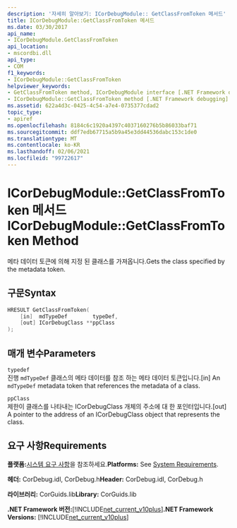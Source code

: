 ```yaml
---
description: '자세히 알아보기: ICorDebugModule:: GetClassFromToken 메서드'
title: ICorDebugModule::GetClassFromToken 메서드
ms.date: 03/30/2017
api_name:
- ICorDebugModule.GetClassFromToken
api_location:
- mscordbi.dll
api_type:
- COM
f1_keywords:
- ICorDebugModule::GetClassFromToken
helpviewer_keywords:
- GetClassFromToken method, ICorDebugModule interface [.NET Framework debugging]
- ICorDebugModule::GetClassFromToken method [.NET Framework debugging]
ms.assetid: 622a4d3c-0425-4c54-a7e4-0735377cdad2
topic_type:
- apiref
ms.openlocfilehash: 8184c6c1920a4397c4037160276b5b86033baf71
ms.sourcegitcommit: ddf7edb67715a5b9a45e3dd44536dabc153c1de0
ms.translationtype: MT
ms.contentlocale: ko-KR
ms.lasthandoff: 02/06/2021
ms.locfileid: "99722617"
---
```

# <a name="icordebugmodulegetclassfromtoken-method"></a><span data-ttu-id="38dfd-103">ICorDebugModule::GetClassFromToken 메서드</span><span class="sxs-lookup"><span data-stu-id="38dfd-103">ICorDebugModule::GetClassFromToken Method</span></span>

<span data-ttu-id="38dfd-104">메타 데이터 토큰에 의해 지정 된 클래스를 가져옵니다.</span><span class="sxs-lookup"><span data-stu-id="38dfd-104">Gets the class specified by the metadata token.</span></span>  
  
## <a name="syntax"></a><span data-ttu-id="38dfd-105">구문</span><span class="sxs-lookup"><span data-stu-id="38dfd-105">Syntax</span></span>  
  
```cpp  
HRESULT GetClassFromToken(  
    [in]  mdTypeDef        typeDef,  
    [out] ICorDebugClass **ppClass  
);  
```  
  
## <a name="parameters"></a><span data-ttu-id="38dfd-106">매개 변수</span><span class="sxs-lookup"><span data-stu-id="38dfd-106">Parameters</span></span>  

 `typedef`  
 <span data-ttu-id="38dfd-107">진행 `mdTypeDef` 클래스의 메타 데이터를 참조 하는 메타 데이터 토큰입니다.</span><span class="sxs-lookup"><span data-stu-id="38dfd-107">[in] An `mdTypeDef` metadata token that references the metadata of a class.</span></span>  
  
 `ppClass`  
 <span data-ttu-id="38dfd-108">제한이 클래스를 나타내는 ICorDebugClass 개체의 주소에 대 한 포인터입니다.</span><span class="sxs-lookup"><span data-stu-id="38dfd-108">[out] A pointer to the address of an ICorDebugClass object that represents the class.</span></span>  
  
## <a name="requirements"></a><span data-ttu-id="38dfd-109">요구 사항</span><span class="sxs-lookup"><span data-stu-id="38dfd-109">Requirements</span></span>  

 <span data-ttu-id="38dfd-110">**플랫폼:**[시스템 요구 사항](../../get-started/system-requirements.md)을 참조하세요.</span><span class="sxs-lookup"><span data-stu-id="38dfd-110">**Platforms:** See [System Requirements](../../get-started/system-requirements.md).</span></span>  
  
 <span data-ttu-id="38dfd-111">**헤더:** CorDebug.idl, CorDebug.h</span><span class="sxs-lookup"><span data-stu-id="38dfd-111">**Header:** CorDebug.idl, CorDebug.h</span></span>  
  
 <span data-ttu-id="38dfd-112">**라이브러리:** CorGuids.lib</span><span class="sxs-lookup"><span data-stu-id="38dfd-112">**Library:** CorGuids.lib</span></span>  
  
 <span data-ttu-id="38dfd-113">**.NET Framework 버전:**[!INCLUDE[net_current_v10plus](../../../../includes/net-current-v10plus-md.md)]</span><span class="sxs-lookup"><span data-stu-id="38dfd-113">**.NET Framework Versions:** [!INCLUDE[net_current_v10plus](../../../../includes/net-current-v10plus-md.md)]</span></span>
